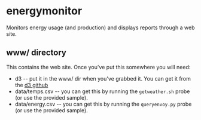 # energymonitor

Monitors energy usage (and production) and displays reports through a web site.

## www/ directory

This contains the web site.  Once you've put this somewhere you will need:

* d3 -- put it in the www/ dir when you've grabbed it.  You can get it from the [d3 github](https://github.com/d3/d3/releases/latest)
* data/temps.csv -- you can get this by running the `getweather.sh` probe (or use the provided sample).
* data/energy.csv -- you can get this by running the `queryenvoy.py` probe (or use the provided sample).
